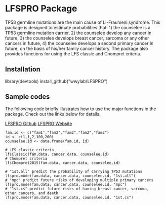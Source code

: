 # LFSPRO Package

TP53 germline mutations are the main cause of Li-Fraumeni syndrome. This package is designed to estimate probabilities that:  1) the counselee is a TP53 germline mutation carrier, 2) the counselee develop any cancer in future, 3) the counselee develops breast cancer, sarcoma or any other cancers in future, 4) the counselee develops a second primary cancer in future, on the basis of his/her family cancer history. The package also provides functions for using the LFS classic and Chompret criteria.

## Installation

library(devtools)
install_github("wwylab/LFSPRO")

## Sample codes

The following code briefly illustrates how to use the major functions in the package. Check out the links below for details.

[LFSPRO Github](https://github.com/wwylab/LFSPRO)
[LFSPRO Website](https://bioinformatics.mdanderson.org/public-software/lfspro)

```
fam.id <- c("fam1","fam2","fam2","fam2","fam2")
id <- c(1,1,2,100,200)
counselee.id <- data.frame(fam.id, id)

# LFS classic criteria
lfsClassic(fam.data, cancer.data, counselee.id)
# Chompret criteria
lfsChompret2015(fam.data, cancer.data, counselee.id)

# "1st.all" predict the probability of carrying TP53 mutations
lfspro.mode(fam.data, cancer.data, counselee.id, "1st.all")
# "mpc" predict future risks of developing multiple primary cancers
lfspro.mode(fam.data, cancer.data, counselee.id, "mpc")
# "1st.cs" predict future risks of having breast cancer, sarcoma, other cancers, and death
lfspro.mode(fam.data, cancer.data, counselee.id, "1st.cs")
```


